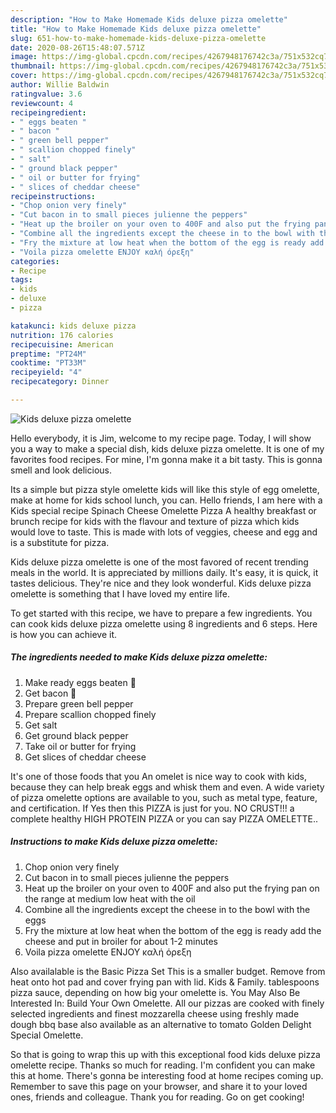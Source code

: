 ```yaml
---
description: "How to Make Homemade Kids deluxe pizza omelette"
title: "How to Make Homemade Kids deluxe pizza omelette"
slug: 651-how-to-make-homemade-kids-deluxe-pizza-omelette
date: 2020-08-26T15:48:07.571Z
image: https://img-global.cpcdn.com/recipes/4267948176742c3a/751x532cq70/kids-deluxe-pizza-omelette-recipe-main-photo.jpg
thumbnail: https://img-global.cpcdn.com/recipes/4267948176742c3a/751x532cq70/kids-deluxe-pizza-omelette-recipe-main-photo.jpg
cover: https://img-global.cpcdn.com/recipes/4267948176742c3a/751x532cq70/kids-deluxe-pizza-omelette-recipe-main-photo.jpg
author: Willie Baldwin
ratingvalue: 3.6
reviewcount: 4
recipeingredient:
- " eggs beaten "
- " bacon "
- " green bell pepper"
- " scallion chopped finely"
- " salt"
- " ground black pepper"
- " oil or butter for frying"
- " slices of cheddar cheese"
recipeinstructions:
- "Chop onion very finely"
- "Cut bacon in to small pieces julienne the peppers"
- "Heat up the broiler on your oven to 400F and also put the frying pan on the range at medium low heat with the oil"
- "Combine all the ingredients except the cheese in to the bowl with the eggs"
- "Fry the mixture at low heat when the bottom of the egg is ready add the cheese and put in broiler for about 1-2 minutes"
- "Voila pizza omelette ENJOY καλή όρεξη"
categories:
- Recipe
tags:
- kids
- deluxe
- pizza

katakunci: kids deluxe pizza 
nutrition: 176 calories
recipecuisine: American
preptime: "PT24M"
cooktime: "PT33M"
recipeyield: "4"
recipecategory: Dinner

---
```



![Kids deluxe pizza omelette](https://img-global.cpcdn.com/recipes/4267948176742c3a/751x532cq70/kids-deluxe-pizza-omelette-recipe-main-photo.jpg)

Hello everybody, it is Jim, welcome to my recipe page. Today, I will show you a way to make a special dish, kids deluxe pizza omelette. It is one of my favorites food recipes. For mine, I'm gonna make it a bit tasty. This is gonna smell and look delicious.

Its a simple but pizza style omelette kids will like this style of egg omelette, make at home for kids school lunch, you can. Hello friends, I am here with a Kids special recipe Spinach Cheese Omelette Pizza A healthy breakfast or brunch recipe for kids with the flavour and texture of pizza which kids would love to taste. This is made with lots of veggies, cheese and egg and is a substitute for pizza.

Kids deluxe pizza omelette is one of the most favored of recent trending meals in the world. It is appreciated by millions daily. It's easy, it is quick, it tastes delicious. They're nice and they look wonderful. Kids deluxe pizza omelette is something that I have loved my entire life.


To get started with this recipe, we have to prepare a few ingredients. You can cook kids deluxe pizza omelette using 8 ingredients and 6 steps. Here is how you can achieve it.

<!--inarticleads1-->

##### The ingredients needed to make Kids deluxe pizza omelette:

1. Make ready  eggs beaten 🥚
1. Get  bacon 🥓
1. Prepare  green bell pepper
1. Prepare  scallion chopped finely
1. Get  salt
1. Get  ground black pepper
1. Take  oil or butter for frying
1. Get  slices of cheddar cheese


It&#39;s one of those foods that you An omelet is nice way to cook with kids, because they can help break eggs and whisk them and even. A wide variety of pizza omelette options are available to you, such as metal type, feature, and certification. If Yes then this PIZZA is just for you. NO CRUST!!! a complete healthy HIGH PROTEIN PIZZA or you can say PIZZA OMELETTE.. 

<!--inarticleads2-->

##### Instructions to make Kids deluxe pizza omelette:

1. Chop onion very finely
1. Cut bacon in to small pieces julienne the peppers
1. Heat up the broiler on your oven to 400F and also put the frying pan on the range at medium low heat with the oil
1. Combine all the ingredients except the cheese in to the bowl with the eggs
1. Fry the mixture at low heat when the bottom of the egg is ready add the cheese and put in broiler for about 1-2 minutes
1. Voila pizza omelette ENJOY καλή όρεξη


Also availalable is the Basic Pizza Set This is a smaller budget. Remove from heat onto hot pad and cover frying pan with lid. Kids &amp; Family. tablespoons pizza sauce, depending on how big your omelette is. You May Also Be Interested In: Build Your Own Omelette. All our pizzas are cooked with finely selected ingredients and finest mozzarella cheese using freshly made dough bbq base also available as an alternative to tomato Golden Delight Special Omelette. 

So that is going to wrap this up with this exceptional food kids deluxe pizza omelette recipe. Thanks so much for reading. I'm confident you can make this at home. There's gonna be interesting food at home recipes coming up. Remember to save this page on your browser, and share it to your loved ones, friends and colleague. Thank you for reading. Go on get cooking!
